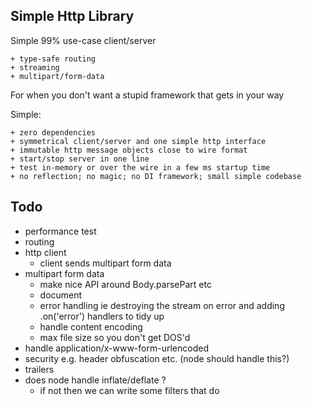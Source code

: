 ## Simple Http Library

Simple 99% use-case client/server

    + type-safe routing
    + streaming
    + multipart/form-data

For when you don't want a stupid framework that gets in your way

Simple:

    + zero dependencies
    + symmetrical client/server and one simple http interface
    + immutable http message objects close to wire format
    + start/stop server in one line
    + test in-memory or over the wire in a few ms startup time
    + no reflection; no magic; no DI framework; small simple codebase

## Todo

- performance test
- routing
- http client
  - client sends multipart form data
- multipart form data
  - make nice API around Body.parsePart etc
  - document
  - error handling ie destroying the stream on error and adding .on('error') handlers to tidy up
  - handle content encoding
  - max file size so you don't get DOS'd
- handle application/x-www-form-urlencoded
- security e.g. header obfuscation etc. (node should handle this?)
- trailers
- does node handle inflate/deflate ?
  - if not then we can write some filters that do